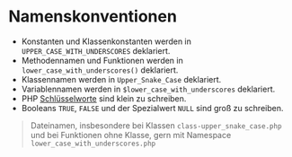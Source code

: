 # Namenskonventionen

- Konstanten und Klassenkonstanten werden in `UPPER_CASE_WITH_UNDERSCORES` deklariert.
- Methodennamen und Funktionen werden in `lower_case_with_underscores()` deklariert.
- Klassennamen werden in `Upper_Snake_Case` deklariert.
- Variablennamen werden in `$lower_case_with_underscores` deklariert.
- PHP [Schlüsselworte](http://php.net/manual/de/reserved.keywords.php) sind klein zu schreiben.
- Booleans `TRUE`, `FALSE` und der Spezialwert `NULL` sind groß zu schreiben.

> Dateinamen, insbesondere bei Klassen `class-upper_snake_case.php` und bei Funktionen ohne Klasse, gern mit Namespace `lower_case_with_underscores.php`